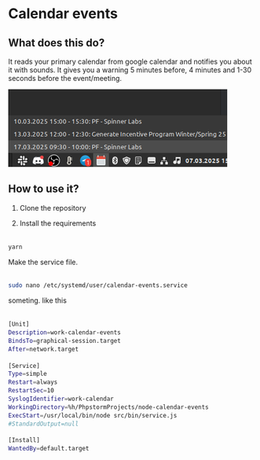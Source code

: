 # Calendar events

## What does this do?

It reads your primary calendar from google calendar and notifies you about it with sounds.
It gives you a warning 5 minutes before, 4 minutes and 1-30 seconds before the event/meeting.

![img.png](img.png)

## How to use it?

1. Clone the repository

2. Install the requirements
```bash

yarn

```


Make the service file. 

```bash

sudo nano /etc/systemd/user/calendar-events.service

```

someting. like this

```bash

[Unit]
Description=work-calendar-events
BindsTo=graphical-session.target
After=network.target

[Service]
Type=simple
Restart=always
RestartSec=10
SyslogIdentifier=work-calendar
WorkingDirectory=%h/PhpstormProjects/node-calendar-events
ExecStart=/usr/local/bin/node src/bin/service.js
#StandardOutput=null

[Install]
WantedBy=default.target

```

```bash